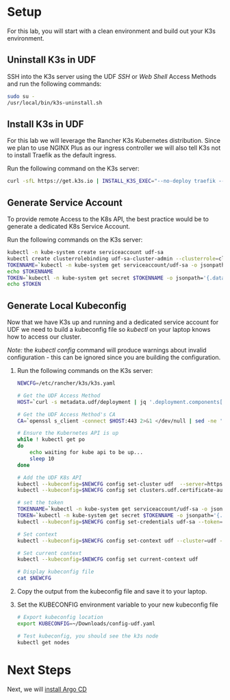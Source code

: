 
# Setup

For this lab, you will start with a clean environment and build out your K3s environment.

## Uninstall K3s in UDF

SSH into the K3s server using the UDF *SSH* or *Web Shell* Access Methods and run the following commands:

```bash
sudo su -
/usr/local/bin/k3s-uninstall.sh
```

## Install K3s in UDF

For this lab we will leverage the Rancher K3s Kubernetes distribution.  Since we plan to use NGINX Plus as our ingress controller we will also tell K3s not to install Traefik as the default ingress.

Run the following command on the K3s server:

```bash
curl -sfL https://get.k3s.io | INSTALL_K3S_EXEC="--no-deploy traefik --egress-selector-mode=disabled --bind-address 10.1.1.5" sh -s -
```

## Generate Service Account

To provide remote Access to the K8s API, the best practice would be to generate a dedicated K8s Service Account.

Run the following commands on the K3s server:

```bash
kubectl -n kube-system create serviceaccount udf-sa
kubectl create clusterrolebinding udf-sa-cluster-admin --clusterrole=cluster-admin --serviceaccount=kube-system:udf-sa
TOKENNAME=`kubectl -n kube-system get serviceaccount/udf-sa -o jsonpath='{.secrets[0].name}'`
echo $TOKENNAME
TOKEN=`kubectl -n kube-system get secret $TOKENNAME -o jsonpath='{.data.token}' | base64 --decode`
echo $TOKEN
```

## Generate Local Kubeconfig

Now that we have K3s up and running and a dedicated service account for UDF we need to build a kubeconfig file so *kubectl* on your laptop knows how to access our cluster.

*Note:* the *kubectl config* command will produce warnings about invalid configuration - this can be ignored since you are building the configuration.

1. Run the following commands on the K3s server:

    ```bash
    NEWCFG=/etc/rancher/k3s/k3s.yaml

    # Get the UDF Access Method
    HOST=`curl -s metadata.udf/deployment | jq '.deployment.components[] | select(.name == "k3s") | .accessMethods.https[] | select(.label == "K3s API") | .host' -r`

    # Get the UDF Access Method's CA
    CA=`openssl s_client -connect $HOST:443 2>&1 </dev/null | sed -ne '/-----BEGIN CERTIFICATE-----/,/-----END CERTIFICATE-----/p'|base64 -w 0`

    # Ensure the Kubernetes API is up
    while ! kubectl get po
    do
        echo waiting for kube api to be up...
        sleep 10
    done

    # Add the UDF K8s API 
    kubectl --kubeconfig=$NEWCFG config set-cluster udf  --server=https://$HOST:443 
    kubectl --kubeconfig=$NEWCFG config set clusters.udf.certificate-authority-data $CA

    # set the token
    TOKENNAME=`kubectl -n kube-system get serviceaccount/udf-sa -o jsonpath='{.secrets[0].name}'`
    TOKEN=`kubectl -n kube-system get secret $TOKENNAME -o jsonpath='{.data.token}' | base64 --decode`
    kubectl --kubeconfig=$NEWCFG config set-credentials udf-sa --token=$TOKEN

    # Set context
    kubectl --kubeconfig=$NEWCFG config set-context udf --cluster=udf --namespace=default --user=udf-sa

    # Set current context
    kubectl --kubeconfig=$NEWCFG config set current-context udf

    # Display kubeconfig file
    cat $NEWCFG
    ```

1. Copy the output from the kubeconfig file and save it to your laptop.
1. Set the KUBECONFIG environment variable to your new kubeconfig file

    ```bash
    # Export kubeconfig location
    export KUBECONFIG=~/Downloads/config-udf.yaml

    # Test kubeconfig, you should see the k3s node
    kubectl get nodes
    ```

# Next Steps

Next, we will [install Argo CD](argocd.md)
